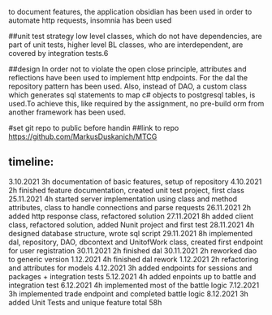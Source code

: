 to document features, the application obsidian has been used
in order to automate http requests, insomnia has been used

##unit test strategy 
low level classes, which do not have dependencies, are part of unit tests, higher level BL classes, who are interdependent, are covered by integration tests.6

##design
In order not to violate the open close principle, attributes and reflections have been used to implement http endpoints.
For the dal the repository pattern has been used. Also, instead of DAO, a custom class which generates sql statements
to map c# objects to postgresql tables, is used.To achieve this, like required by the assignment, no pre-build orm from another framework has been used.

#set git repo to public before handin
##link to repo
https://github.com/MarkusDuskanich/MTCG

## timeline:
3.10.2021 3h documentation of basic features, setup of repository
4.10.2021 2h finished feature documentation, created unit test project, first class
25.11.2021 4h started server implementation using class and method attributes, class to handle connections and parse requests
26.11.2021 2h added http response class, refactored solution
27.11.2021 8h added client class, refactored solution, added Nunit project and first test
28.11.2021 4h designed database structure, wrote sql script
29.11.2021 8h implemented dal, repository, DAO, dbcontext and UnitofWork class, created first endpoint for user registration
30.11.2021 2h finished dal
30.11.2021 2h reworked dao to generic version
1.12.2021 4h finished dal rework
1.12.2021 2h refactoring and attributes for models
4.12.2021 3h added endpoints for sessions and packages + integration tests
5.12.2021 4h added enpoints up to battle and integration test
6.12.2021 4h implemented most of the battle logic
7.12.2021 3h implemented trade endpoint and completed battle logic
8.12.2021 3h added Unit Tests and unique feature
total 58h
